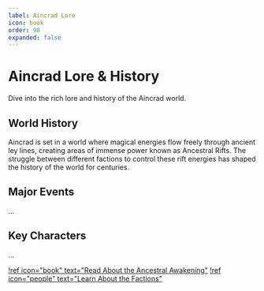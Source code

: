 ```yaml
---
label: Aincrad Lore
icon: book
order: 90
expanded: false
---
```


# Aincrad Lore & History

Dive into the rich lore and history of the Aincrad world.

## World History

Aincrad is set in a world where magical energies flow freely through ancient ley lines, creating areas of immense power known as Ancestral Rifts. The struggle between different factions to control these rift energies has shaped the history of the world for centuries.

## Major Events

...

## Key Characters

...

[!ref icon="book" text="Read About the Ancestral Awakening"](ancestral-awakening.md)
[!ref icon="people" text="Learn About the Factions"](factions.md)

